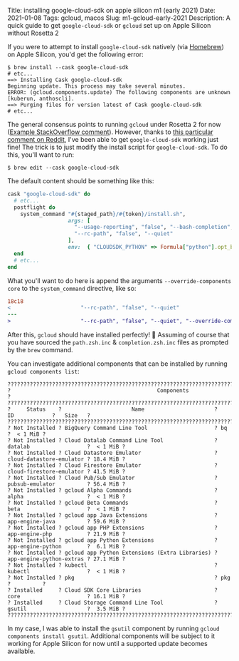 Title: installing google-cloud-sdk on apple silicon m1 (early 2021)
Date: 2021-01-08
Tags: gcloud, macos
Slug: m1-gcloud-early-2021
Description: A quick guide to get `google-cloud-sdk` or `gcloud` set up on Apple Silicon without Rosetta 2

If you were to attempt to install `google-cloud-sdk` natively (via [Homebrew](https://brew.sh/)) on Apple Silicon, you'd get the following error:

```shell
$ brew install --cask google-cloud-sdk
# etc...
==> Installing Cask google-cloud-sdk
Beginning update. This process may take several minutes.
ERROR: (gcloud.components.update) The following components are unknown [kuberun, anthoscli].
==> Purging files for version latest of Cask google-cloud-sdk
# etc...
```

The general consensus points to running `gcloud` under Rosetta 2 for now ([Example StackOverflow comment](https://stackoverflow.com/a/65119551)). However, thanks to [this particular comment on Reddit](https://www.reddit.com/r/googlecloud/comments/kfbya3/gcloud_for_apple_silicon/ggapdli?context=3), I've been able to get `google-cloud-sdk` working just fine! The trick is to just modify the install script for `google-cloud-sdk`. To do this, you'll want to run:

```shell
$ brew edit --cask google-cloud-sdk
```

The default content should be something like this:

```ruby
cask "google-cloud-sdk" do
  # etc...
  postflight do
    system_command "#{staged_path}/#{token}/install.sh",
                   args: [
                     "--usage-reporting", "false", "--bash-completion", "false", "--path-update", "false",
                     "--rc-path", "false", "--quiet"
                   ],
                   env:  { "CLOUDSDK_PYTHON" => Formula["python"].opt_bin/"python3" }
  end
  # etc...
end
```

What you'll want to do here is append the arguments `--override-components core` to the `system_command` directive, like so:

```diff
18c18
<                      "--rc-path", "false", "--quiet"
---
>                      "--rc-path", "false", "--quiet", "--override-components", "core"
```

After this, `gcloud` should have installed perfectly! 🥳 Assuming of course that you have sourced the `path.zsh.inc` & `completion.zsh.inc` files as prompted by the `brew` command.

You can investigate additional components that can be installed by running `gcloud components list`:

```
????????????????????????????????????????????????????????????????????????????????????????????????????????
?                                              Components                                              ?
????????????????????????????????????????????????????????????????????????????????????????????????????????
?     Status    ?                      Name                      ?            ID            ?   Size   ?
????????????????????????????????????????????????????????????????????????????????????????????????????????
? Not Installed ? BigQuery Command Line Tool                     ? bq                       ?  < 1 MiB ?
? Not Installed ? Cloud Datalab Command Line Tool                ? datalab                  ?  < 1 MiB ?
? Not Installed ? Cloud Datastore Emulator                       ? cloud-datastore-emulator ? 18.4 MiB ?
? Not Installed ? Cloud Firestore Emulator                       ? cloud-firestore-emulator ? 41.5 MiB ?
? Not Installed ? Cloud Pub/Sub Emulator                         ? pubsub-emulator          ? 56.4 MiB ?
? Not Installed ? gcloud Alpha Commands                          ? alpha                    ?  < 1 MiB ?
? Not Installed ? gcloud Beta Commands                           ? beta                     ?  < 1 MiB ?
? Not Installed ? gcloud app Java Extensions                     ? app-engine-java          ? 59.6 MiB ?
? Not Installed ? gcloud app PHP Extensions                      ? app-engine-php           ? 21.9 MiB ?
? Not Installed ? gcloud app Python Extensions                   ? app-engine-python        ?  6.1 MiB ?
? Not Installed ? gcloud app Python Extensions (Extra Libraries) ? app-engine-python-extras ? 27.1 MiB ?
? Not Installed ? kubectl                                        ? kubectl                  ?  < 1 MiB ?
? Not Installed ? pkg                                            ? pkg                      ?          ?
? Installed     ? Cloud SDK Core Libraries                       ? core                     ? 16.1 MiB ?
? Installed     ? Cloud Storage Command Line Tool                ? gsutil                   ?  3.5 MiB ?
????????????????????????????????????????????????????????????????????????????????????????????????????????
```

In my case, I was able to install the `gsutil` component by running `gcloud components install gsutil`. Additional components will be subject to it working for Apple Silicon for now until a supported update becomes available.
